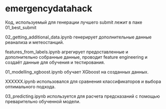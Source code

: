 # emergencydatahack

Код, используемый для генерации лучшего submit лежит в паке 01_best_submit

02_getting_additional_data.ipynb генерирует дополнительные данные реанализа и метеостанций.

features_from_labels.ipynb агрегирует предоставленные и дополнительно собранные данные, проводит feature engineering и создаёт данные для обучения и тестирования. 

01_modelling_xgboost.ipynb обучает XGboost на созданных данных.

XXXXXX.ipynb использовался для сравнения классификаторов и выбора оптимального подхода.

03_predicting.ipynb используется для расчета предсказаний с помощью преварительно обученной модели.
